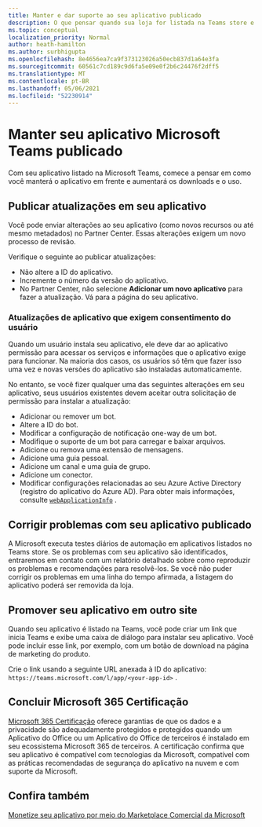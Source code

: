 ```yaml
---
title: Manter e dar suporte ao seu aplicativo publicado
description: O que pensar quando sua loja for listada na Teams store e no AppSource.
ms.topic: conceptual
localization_priority: Normal
author: heath-hamilton
ms.author: surbhigupta
ms.openlocfilehash: 8e4656ea7ca9f373123026a50ecb837d1a64e3fa
ms.sourcegitcommit: 60561c7cd189c9d6fa5e09e0f2b6c24476f2dff5
ms.translationtype: MT
ms.contentlocale: pt-BR
ms.lasthandoff: 05/06/2021
ms.locfileid: "52230914"
---
```

# <a name="maintain-your-published-microsoft-teams-app"></a>Manter seu aplicativo Microsoft Teams publicado

Com seu aplicativo listado na Microsoft Teams, comece a pensar em como você manterá o aplicativo em frente e aumentará os downloads e o uso.

## <a name="publish-updates-to-your-app"></a>Publicar atualizações em seu aplicativo

Você pode enviar alterações ao seu aplicativo (como novos recursos ou até mesmo metadados) no Partner Center. Essas alterações exigem um novo processo de revisão.

Verifique o seguinte ao publicar atualizações:

* Não altere a ID do aplicativo.
* Incremente o número da versão do aplicativo.
* No Partner Center, não selecione **Adicionar um novo aplicativo** para fazer a atualização. Vá para a página do seu aplicativo.

### <a name="app-updates-requiring-user-consent"></a>Atualizações de aplicativo que exigem consentimento do usuário

Quando um usuário instala seu aplicativo, ele deve dar ao aplicativo permissão para acessar os serviços e informações que o aplicativo exige para funcionar. Na maioria dos casos, os usuários só têm que fazer isso uma vez e novas versões do aplicativo são instaladas automaticamente.

No entanto, se você fizer qualquer uma das seguintes alterações em seu aplicativo, seus usuários existentes devem aceitar outra solicitação de permissão para instalar a atualização:

* Adicionar ou remover um bot.
* Altere a ID do bot.
* Modificar a configuração de notificação one-way de um bot.
* Modifique o suporte de um bot para carregar e baixar arquivos.
* Adicione ou remova uma extensão de mensagens.
* Adicione uma guia pessoal.
* Adicione um canal e uma guia de grupo.
* Adicione um conector.
* Modificar configurações relacionadas ao seu Azure Active Directory (registro do aplicativo do Azure AD). Para obter mais informações, consulte [`webApplicationInfo`](~/resources/schema/manifest-schema.md#webapplicationinfo) .

## <a name="fix-issues-with-your-published-app"></a>Corrigir problemas com seu aplicativo publicado

A Microsoft executa testes diários de automação em aplicativos listados no Teams store. Se os problemas com seu aplicativo são identificados, entraremos em contato com um relatório detalhado sobre como reproduzir os problemas e recomendações para resolvê-los. Se você não puder corrigir os problemas em uma linha do tempo afirmada, a listagem do aplicativo poderá ser removida da loja.

## <a name="promote-your-app-on-another-site"></a>Promover seu aplicativo em outro site

Quando seu aplicativo é listado na Teams, você pode criar um link que inicia Teams e exibe uma caixa de diálogo para instalar seu aplicativo. Você pode incluir esse link, por exemplo, com um botão de download na página de marketing do produto.

Crie o link usando a seguinte URL anexada à ID do aplicativo: `https://teams.microsoft.com/l/app/<your-app-id>` .

## <a name="complete-microsoft-365-certification"></a>Concluir Microsoft 365 Certificação

[Microsoft 365 Certificação](/microsoft-365-app-certification/docs/certification) oferece garantias de que os dados e a privacidade são adequadamente protegidos e protegidos quando um Aplicativo do Office ou um Aplicativo do Office de terceiros é instalado em seu ecossistema Microsoft 365 de terceiros. A certificação confirma que seu aplicativo é compatível com tecnologias da Microsoft, compatível com as práticas recomendadas de segurança do aplicativo na nuvem e com suporte da Microsoft.

## <a name="see-also"></a>Confira também

[Monetize seu aplicativo por meio do Marketplace Comercial da Microsoft](/office/dev/store/monetize-addins-through-microsoft-commercial-marketplace)

